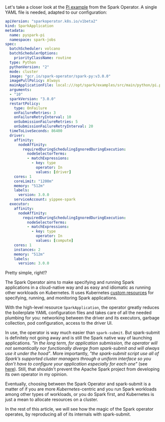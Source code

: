 Let's take a closer look at the 
[Pi example](https://github.com/GoogleCloudPlatform/spark-on-k8s-operator/blob/master/examples/spark-py-pi.yaml) 
from the Spark Operator. A single YAML file is needed, adapted to our configuration:

```yaml
apiVersion: "sparkoperator.k8s.io/v1beta2"
kind: SparkApplication
metadata:
  name: pyspark-pi
  namespace: spark-jobs
spec:
  batchScheduler: volcano
  batchSchedulerOptions:
    priorityClassName: routine
  type: Python
  pythonVersion: "2"
  mode: cluster
  image: "gcr.io/spark-operator/spark-py:v3.0.0"
  imagePullPolicy: Always
  mainApplicationFile: local:///opt/spark/examples/src/main/python/pi.py
  arguments:
  - "10"
  sparkVersion: "3.0.0"
  restartPolicy:
    type: OnFailure
    onFailureRetries: 3
    onFailureRetryInterval: 10
    onSubmissionFailureRetries: 5
    onSubmissionFailureRetryInterval: 20
  timeToLiveSeconds: 86400
  driver:
    affinity:
      nodeAffinity:
        requiredDuringSchedulingIgnoredDuringExecution:
          nodeSelectorTerms:
          - matchExpressions:
            - key: type
              operator: In
              values: [driver]
    cores: 1
    coreLimit: "1200m"
    memory: "512m"
    labels:
      version: 3.0.0
    serviceAccount: yippee-spark
  executor:
    affinity:
      nodeAffinity:
        requiredDuringSchedulingIgnoredDuringExecution:
          nodeSelectorTerms:
          - matchExpressions:
            - key: type
              operator: In
              values: [compute]
    cores: 1
    instances: 2
    memory: "512m"
    labels:
      version: 3.0.0
```

Pretty simple, right!?

The Spark Operator aims to make specifying and running Spark applications in a cloud-native way and as easy and 
idiomatic as running other workloads on Kubernetes. It uses Kubernetes 
[custom resources](https://kubernetes.io/docs/concepts/extend-kubernetes/api-extension/custom-resources/) for 
specifying, running, and monitoring Spark applications.

With the high-level resource `SparkApplication`, the operator greatly reduces the boilerplate YAML configuration 
files and takes care of all the needed plumbing for you: networking between the driver and its executors, garbage 
collection, pod configuration, access to the driver UI. 

In use, the operator is way much easier than `spark-submit`. But spark-submit is definitely not going away and is 
still the Spark native way of launching applications. _"In the long term, for application submission, the operator 
will not semantically nor functionally diverge from spark-submit and will always use it under the hood"_. More 
importantly, _"the spark-submit script use all of Spark’s supported cluster managers through a uniform interface so 
you don’t have to configure your application especially for each one"_ (see 
[here](https://github.com/GoogleCloudPlatform/spark-on-k8s-operator/issues/225)). Still, that shouldn't prevent the 
Apache Spark project from developing its own operator in my opinion.

Eventually, choosing between the Spark Operator and spark-submit is a matter of if you are more _Kubernetes_-centric 
and you run Spark workloads among other types of workloads, or you do Spark first, and Kubernetes is just a mean to 
allocate resources on a cluster.

In the rest of this article, we will see how the magic of the Spark operator operates, by reproducing all of its 
internals with spark-submit.
